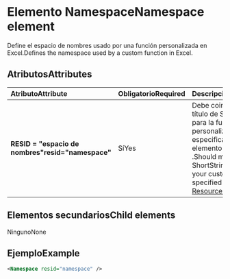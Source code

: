 # <a name="namespace-element"></a><span data-ttu-id="385f1-101">Elemento Namespace</span><span class="sxs-lookup"><span data-stu-id="385f1-101">Namespace element</span></span>

<span data-ttu-id="385f1-102">Define el espacio de nombres usado por una función personalizada en Excel.</span><span class="sxs-lookup"><span data-stu-id="385f1-102">Defines the namespace used by a custom function in Excel.</span></span>

## <a name="attributes"></a><span data-ttu-id="385f1-103">Atributos</span><span class="sxs-lookup"><span data-stu-id="385f1-103">Attributes</span></span>

|  <span data-ttu-id="385f1-104">Atributo</span><span class="sxs-lookup"><span data-stu-id="385f1-104">Attribute</span></span>  |  <span data-ttu-id="385f1-105">Obligatorio</span><span class="sxs-lookup"><span data-stu-id="385f1-105">Required</span></span>  |  <span data-ttu-id="385f1-106">Descripción</span><span class="sxs-lookup"><span data-stu-id="385f1-106">Description</span></span>  |
|:-----|:-----|:-----|
|  <span data-ttu-id="385f1-107">**RESID = "espacio de nombres"**</span><span class="sxs-lookup"><span data-stu-id="385f1-107">**resid="namespace"**</span></span>  |  <span data-ttu-id="385f1-108">Sí</span><span class="sxs-lookup"><span data-stu-id="385f1-108">Yes</span></span>  | <span data-ttu-id="385f1-109">Debe coincidir con el título de ShortStrings para la función personalizada, especificado dentro del elemento de [recursos](resources.md) .</span><span class="sxs-lookup"><span data-stu-id="385f1-109">Should match the ShortStrings title for your custom function, specified within the [Resources](resources.md) element.</span></span> |

## <a name="child-elements"></a><span data-ttu-id="385f1-110">Elementos secundarios</span><span class="sxs-lookup"><span data-stu-id="385f1-110">Child elements</span></span>

<span data-ttu-id="385f1-111">Ninguno</span><span class="sxs-lookup"><span data-stu-id="385f1-111">None</span></span>

## <a name="example"></a><span data-ttu-id="385f1-112">Ejemplo</span><span class="sxs-lookup"><span data-stu-id="385f1-112">Example</span></span>

```xml
<Namespace resid="namespace" />
```
